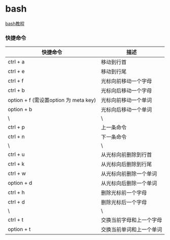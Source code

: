 # bash

[bash教程](https://wangdoc.com/bash/index.html)

### 快捷命令

| 快捷命令                              | 描述                     |
| ------------------------------------- | ------------------------ |
| ctrl + a                              | 移动到行首               |
| ctrl + e                              | 移动到行尾               |
| ctrl + f                              | 光标向前移动一个字母     |
| ctrl + b                              | 光标向后移动一个字母     |
| option + f (需设置option 为 meta key) | 光标向前移动一个单词     |
| option + b                            | 光标向后移动一个单词     |
| \                                     | \                        |
| ctrl + p                              | 上一条命令               |
| ctrl + n                              | 下一条命令               |
| \                                     | \                        |
| ctrl + u                              | 从光标向前删除到行首     |
| ctrl + k                              | 从光标向后删除到行尾     |
| ctrl + w                              | 从光标向前删除一个单词   |
| option + d                            | 从光标向后删除一个单词   |
| ctrl + h                              | 删除光标前一个字母       |
| ctrl + d                              | 删除光标后一个字母       |
| \                                     | \                        |
| ctrl + t                              | 交换当前字母和上一个字母 |
| option + t                            | 交换当前单词和上一个单词 |
